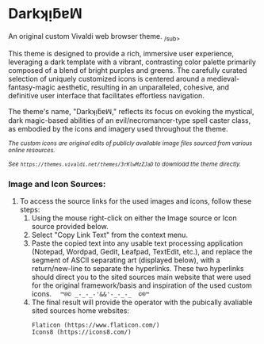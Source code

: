 # Darkʞᴉƃɐꟽ
An original custom Vivaldi web browser theme. <sub>/sub>

This theme is designed to provide a rich, immersive user experience, leveraging a dark template with a vibrant, contrasting color palette primarily composed of a blend of bright purples and greens. The carefully curated selection of uniquely customized icons is centered around a medieval-fantasy-magic aesthetic, resulting in an unparalleled, cohesive, and definitive user interface that facilitates effortless navigation.

The theme's name, "Darkʞᴉƃɐꟽ," reflects its focus on evoking the mystical, dark magic-based abilities of an evil/necromancer-type spell caster class, as embodied by the icons and imagery used throughout the theme.

<sub>*The custom icons are original edits of publicly available image files sourced from various online resources.*</sub>

<sub>*See ```https://themes.vivaldi.net/themes/3rKlwMzZJaD``` to download the theme directly.*</sub>

### Image and Icon Sources:
  1. To access the source links for the used images and icons, follow these steps:
     01.  Using the mouse right-click on either the Image source or Icon source provided below.
     02.  Select "Copy Link Text" from the context menu.
     03.  Paste the copied text into any usable text processing application (Notepad, Wordpad, Gedit, Leafpad, TextEdit, etc.), and replace the segment of ASCII separating art (displayed below), with a return/new-line to separate the hyperlinks. These two hyperlinks should direct you to the sited sources main website that were used for the original framework/basis and inspiration of the used custom icons.
       ```   ™️®️©️ _-_-_-'&&'-_-_-_  ©️®️™️    ```
     04.  The final result will provide the operator with the pubically avaliable sited sources home websites:
          ```
          Flaticon (https://www.flaticon.com/)
          Icons8 (https://icons8.com/)
          ```
